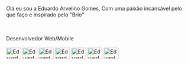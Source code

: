 Olá eu sou a Eduardo Arvelino Gomes,
Com uma paixão incansável pelo que faço e inspirado pelo "Brio"
<div style="display: inline_block"><br><br>Desenvolvedor Web/Mobile <br><br>
  <img align="center" alt="Eduardo-ANSIBLE" height="30" width="40" src="https://www.svgrepo.com/show/493719/react-javascript-js-framework-facebook.svg">
  <img align="center" alt="Eduardo-PUPPET" height="30" width="40" src="https://www.svgrepo.com/show/373535/css.svg">
  <img align="center" alt="Eduardo-GIT" height="30" width="40" src="https://raw.githubusercontent.com/jmnote/z-icons/master/svg/git.svg">
  <img align="center" alt="Eduardo-tailwindcss" height="30" width="40" src="https://www.svgrepo.com/show/447394/html.svg">
  <img align="center" alt="Eduardo-tailwindcss" height="30" width="40" src="https://www.svgrepo.com/show/349419/javascript.svg">
  <img align="center" alt="Eduardo-KUBE" height="30" width="40" src="https://raw.githubusercontent.com/jmnote/z-icons/master/svg/kubernetes.svg">
  <img align="center" alt="EduardoR-ELASTIC" height="30" width="40" src="https://www.svgrepo.com/show/448221/docker.svg">
</div>
